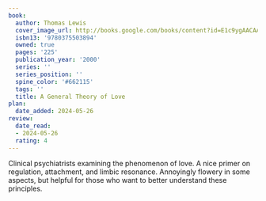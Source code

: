 ```yaml
---
book:
  author: Thomas Lewis
  cover_image_url: http://books.google.com/books/content?id=E1c9ygAACAAJ&printsec=frontcover&img=1&zoom=1&source=gbs_api
  isbn13: '9780375503894'
  owned: true
  pages: '225'
  publication_year: '2000'
  series: ''
  series_position: ''
  spine_color: '#662115'
  tags: ''
  title: A General Theory of Love
plan:
  date_added: 2024-05-26
review:
  date_read:
  - 2024-05-26
  rating: 4
---
```

Clinical psychiatrists examining the phenomenon of love. A nice primer on regulation, attachment, and limbic resonance. Annoyingly flowery in some aspects, but helpful for those who want to better understand these principles.
